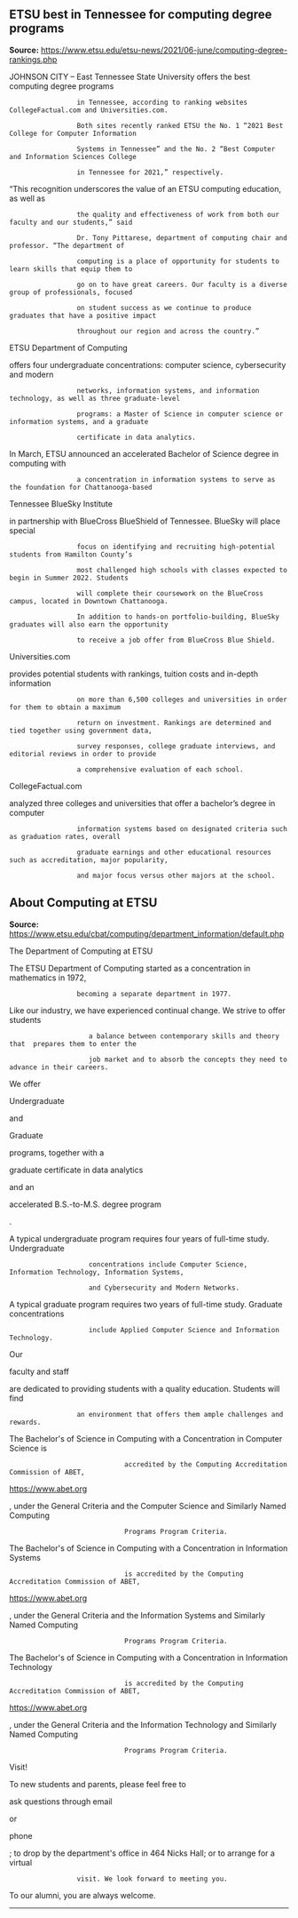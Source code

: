 ## ETSU best in Tennessee for computing degree programs

**Source:** https://www.etsu.edu/etsu-news/2021/06-june/computing-degree-rankings.php

JOHNSON CITY – East Tennessee State University offers the best computing degree programs

                     in Tennessee, according to ranking websites CollegeFactual.com and Universities.com.

                     Both sites recently ranked ETSU the No. 1 “2021 Best College for Computer Information

                     Systems in Tennessee” and the No. 2 “Best Computer and Information Sciences College

                     in Tennessee for 2021,” respectively.

“This recognition underscores the value of an ETSU computing education, as well as

                     the quality and effectiveness of work from both our faculty and our students,” said

                     Dr. Tony Pittarese, department of computing chair and professor. “The department of

                     computing is a place of opportunity for students to learn skills that equip them to

                     go on to have great careers. Our faculty is a diverse group of professionals, focused

                     on student success as we continue to produce graduates that have a positive impact

                     throughout our region and across the country.”

ETSU Department of Computing

offers four undergraduate concentrations: computer science, cybersecurity and modern

                     networks, information systems, and information technology, as well as three graduate-level

                     programs: a Master of Science in computer science or information systems, and a graduate

                     certificate in data analytics.

In March, ETSU announced an accelerated Bachelor of Science degree in computing with

                     a concentration in information systems to serve as the foundation for Chattanooga-based

Tennessee BlueSky Institute

in partnership with BlueCross BlueShield of Tennessee. BlueSky will place special

                     focus on identifying and recruiting high-potential students from Hamilton County’s

                     most challenged high schools with classes expected to begin in Summer 2022. Students

                     will complete their coursework on the BlueCross campus, located in Downtown Chattanooga.

                     In addition to hands-on portfolio-building, BlueSky graduates will also earn the opportunity

                     to receive a job offer from BlueCross Blue Shield.

Universities.com

provides potential students with rankings, tuition costs and in-depth information

                     on more than 6,500 colleges and universities in order for them to obtain a maximum

                     return on investment. Rankings are determined and tied together using government data,

                     survey responses, college graduate interviews, and editorial reviews in order to provide

                     a comprehensive evaluation of each school.

CollegeFactual.com

analyzed three colleges and universities that offer a bachelor’s degree in computer

                     information systems based on designated criteria such as graduation rates, overall

                     graduate earnings and other educational resources such as accreditation, major popularity,

                     and major focus versus other majors at the school.


## About Computing at ETSU

**Source:** https://www.etsu.edu/cbat/computing/department_information/default.php

The Department of Computing at ETSU

The ETSU Department of Computing started as a concentration in mathematics in 1972,

                     becoming a separate department in 1977.

Like our industry, we have experienced continual change. We strive to offer students

                        a balance between contemporary skills and theory that  prepares them to enter the

                        job market and to absorb the concepts they need to advance in their careers.

We offer

Undergraduate

and

Graduate

programs, together with a

graduate certificate in data analytics

and an

accelerated B.S.-to-M.S. degree program

.

A typical undergraduate program requires four years of full-time study. Undergraduate

                        concentrations include Computer Science, Information Technology, Information Systems,

                        and Cybersecurity and Modern Networks.

A typical graduate program requires two years of full-time study.  Graduate concentrations

                        include Applied Computer Science and Information Technology.

Our

faculty and staff

are dedicated to providing students with a quality education. Students will find

                     an environment that offers them ample challenges and rewards.

The Bachelor's of Science in Computing with a Concentration in Computer Science is

                                 accredited by the Computing Accreditation Commission of ABET,

https://www.abet.org

, under the General Criteria and the Computer Science and Similarly Named Computing

                                 Programs Program Criteria.

The Bachelor's of Science in Computing with a Concentration in Information Systems

                                 is accredited by the Computing Accreditation Commission of ABET,

https://www.abet.org

, under the General Criteria and the Information Systems and Similarly Named Computing

                                 Programs Program Criteria.

The Bachelor's of Science in Computing with a Concentration in Information Technology

                                 is accredited by the Computing Accreditation Commission of ABET,

https://www.abet.org

, under the General Criteria and the Information Technology and Similarly Named Computing

                                 Programs Program Criteria.

Visit!

To new students and parents, please feel free to

ask questions through email

or

phone

; to drop by the department's office in 464 Nicks Hall; or to arrange for a virtual

                     visit. We look forward to meeting you.

To our alumni, you are always welcome.

---
